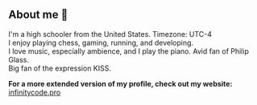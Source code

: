 ## About me 🌳
I'm a high schooler from the United States. Timezone: UTC-4 <br>
I enjoy playing chess, gaming, running, and developing. <br>
I love music, especially ambience, and I play the piano. Avid fan of Philip Glass. <br>
Big fan of the expression KISS.

**For a more extended version of my profile, check out my website:**
[infinitycode.pro](https://infinitycode.pro)
